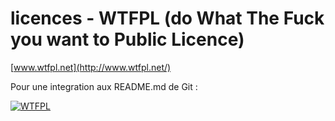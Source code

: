 # licences - WTFPL (do What The Fuck you want to Public Licence)

[www.wtfpl.net](http://www.wtfpl.net/)

Pour une integration aux README.md de Git :

[![WTFPL](http://www.wtfpl.net/wp-content/uploads/2012/12/wtfpl-badge-4.png)](http://wtfpl.net)
